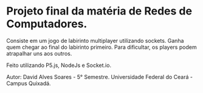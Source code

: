 # Projeto final da matéria de Redes de Computadores.

Consiste em um jogo de labirinto multiplayer utilizando sockets. 
Ganha quem chegar ao final do labirinto primeiro. 
Para dificultar, os players podem atrapalhar uns aos outros.

Feito utilizando P5.js, NodeJs e Socket.io.

Autor: David Alves Soares - 5° Semestre.
Universidade Federal do Ceará - Campus Quixadá.